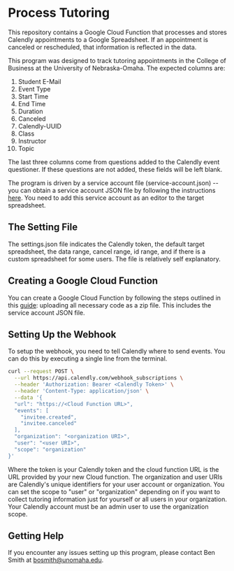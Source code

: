 # Process Tutoring
 
This repository contains a Google Cloud Function that processes and stores Calendly appointments to a Google Spreadsheet.   If an appointment is canceled or rescheduled, that information is reflected in the data.

This program was designed to track tutoring appointments in the College of Business at the University of Nebraska-Omaha. The expected columns are:

1. Student E-Mail	
2. Event Type	
3. Start Time	
4. End Time
5. Duration	
6. Canceled	
7. Calendly-UUID	
8. Class	
9. Instructor	
10. Topic
    
The last three columns come from questions added to the Calendly event questioner.  If these questions are not added, these fields will be left blank.

The program is driven by a service account file (service-account.json) -- you can obtain a service account JSON file by following the instructions [here](https://cloud.google.com/iam/docs/creating-managing-service-account-keys).  You need to add this service account as an editor to the target spreadsheet. 

## The Setting File

The settings.json file indicates the Calendly token, the default target spreadsheet, the data range, cancel range, id range, and if there is a custom spreadsheet for some users.  The file is relatively self explanatory.

## Creating a Google Cloud Function

You can create a Google Cloud Function by following the steps outlined in this [guide](https://cloud.google.com/functions/docs/quickstart-console): uploading all necessary code as a zip file.  This includes the service account JSON file. 

## Setting Up the Webhook

To setup the webhook, you need to tell Calendly where to send events.  You can do this by executing a single line from the terminal.

```bash
curl --request POST \
  --url https://api.calendly.com/webhook_subscriptions \
  --header 'Authorization: Bearer <Calendly Token>' \
  --header 'Content-Type: application/json' \
  --data '{
  "url": "https://<Cloud Function URL>",
  "events": [
    "invitee.created",
    "invitee.canceled"
  ],
  "organization": "<organization URI>",
  "user": "<user URI>",
  "scope": "organization"
}'
```

Where the token is your Calendly token and the cloud function URL is the URL provided by your new Cloud function.  The organization and user URIs are Calendly's unique identifiers for your user account or organization.  You can set the scope to "user" or "organization" depending on if you want to collect tutoring information just for yourself or all users in your organization.  Your Calendly account must be an admin user to use the organization scope.

## Getting Help

If you encounter any issues setting up this program, please contact Ben Smith at bosmith@unomaha.edu.
